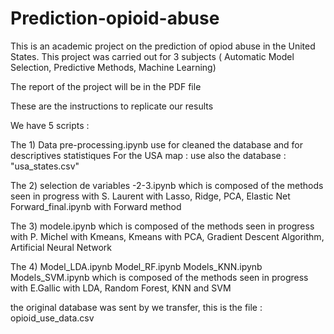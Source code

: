 # Prediction-opioid-abuse
This is an academic project on the prediction of opiod abuse in the United States. This project was carried out for 3 subjects ( Automatic Model Selection, Predictive Methods, Machine Learning)

The report of the project will be in the PDF file

These are the instructions to replicate our results 

We have 5 scripts :

The 1)
Data pre-processing.ipynb use for cleaned the database and for descriptives statistiques
For the USA map : use also the database : "usa_states.csv"

The 2)
selection de variables -2-3.ipynb which is composed of the methods seen in progress with S. Laurent with Lasso, Ridge, PCA, Elastic Net
Forward_final.ipynb with Forward method

The 3)
modele.ipynb which is composed of the methods seen in progress with P. Michel with Kmeans, Kmeans with PCA, Gradient Descent Algorithm, Artificial Neural Network

The 4)
Model_LDA.ipynb
Model_RF.ipynb
Models_KNN.ipynb
Models_SVM.ipynb which is composed of the methods seen in progress with E.Gallic with LDA, Random Forest, KNN and SVM


the original database was sent by we transfer, this is the file : opioid_use_data.csv
